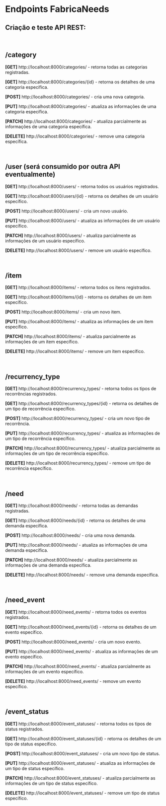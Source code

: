 # **Endpoints FabricaNeeds**

## Criação e teste API REST:

<br>

## **/category**

**[GET]** http://localhost:8000/categories/ - retorna todas as categorias registradas.

**[GET]** http://localhost:8000/categories/{id} - retorna os detalhes de uma categoria específica.

**[POST]** http://localhost:8000/categories/ - cria uma nova categoria.

**[PUT]** http://localhost:8000/categories/ - atualiza as informações de uma categoria específica.

**[PATCH]** http://localhost:8000/categories/ - atualiza parcialmente as informações de uma categoria específica.

**[DELETE]** http://localhost:8000/categories/ - remove uma categoria específica.

<br>

## **/user** (será consumido por outra API eventualmente)

**[GET]** http://localhost:8000/users/ - retorna todos os usuários registrados.

**[GET]** http://localhost:8000/users/{id} - retorna os detalhes de um usuário específico.

**[POST]** http://localhost:8000/users/ - cria um novo usuário.

**[PUT]** http://localhost:8000/users/ - atualiza as informações de um usuário específico.

**[PATCH]** http://localhost:8000/users/ - atualiza parcialmente as informações de um usuário específico.

**[DELETE]** http://localhost:8000/users/ - remove um usuário específico.

<br>

## **/item**

**[GET]** http://localhost:8000/items/ - retorna todos os itens registrados.

**[GET]** http://localhost:8000/items/{id} - retorna os detalhes de um item específico.

**[POST]** http://localhost:8000/items/ - cria um novo item.

**[PUT]** http://localhost:8000/items/ - atualiza as informações de um item específico.

**[PATCH]** http://localhost:8000/items/ - atualiza parcialmente as informações de um item específico.

**[DELETE]** http://localhost:8000/items/ - remove um item específico.

<br>

## **/recurrency_type**

**[GET]** http://localhost:8000/recurrency_types/ - retorna todos os tipos de recorrências registrados.

**[GET]** http://localhost:8000/recurrency_types/{id} - retorna os detalhes de um tipo de recorrência específico.

**[POST]** http://localhost:8000/recurrency_types/ - cria um novo tipo de recorrência.

**[PUT]** http://localhost:8000/recurrency_types/ - atualiza as informações de um tipo de recorrência específico.

**[PATCH]** http://localhost:8000/recurrency_types/ - atualiza parcialmente as informações de um tipo de recorrência específico.

**[DELETE]** http://localhost:8000/recurrency_types/ - remove um tipo de recorrência específico.

<br>

## **/need**

**[GET]** http://localhost:8000/needs/ - retorna todas as demandas registradas.

**[GET]** http://localhost:8000/needs/{id} - retorna os detalhes de uma demanda específica.

**[POST]** http://localhost:8000/needs/ - cria uma nova demanda.

**[PUT]** http://localhost:8000/needs/ - atualiza as informações de uma demanda específica.

**[PATCH]** http://localhost:8000/needs/ - atualiza parcialmente as informações de uma demanda específica.

**[DELETE]** http://localhost:8000/needs/ - remove uma demanda específica.

<br>

## **/need_event**

**[GET]** http://localhost:8000/need_events/ - retorna todos os eventos registrados.

**[GET]** http://localhost:8000/need_events/{id} - retorna os detalhes de um evento específico.

**[POST]** http://localhost:8000/need_events/ - cria um novo evento.

**[PUT]** http://localhost:8000/need_events/ - atualiza as informações de um evento específico.

**[PATCH]** http://localhost:8000/need_events/ - atualiza parcialmente as informações de um evento específico.

**[DELETE]** http://localhost:8000/need_events/ - remove um evento específico.

<br>

## **/event_status**

**[GET]** http://localhost:8000/event_statuses/ - retorna todos os tipos de status registrados.

**[GET]** http://localhost:8000/event_statuses/{id} - retorna os detalhes de um tipo de status específico.

**[POST]** http://localhost:8000/event_statuses/ - cria um novo tipo de status.

**[PUT]** http://localhost:8000/event_statuses/ - atualiza as informações de um tipo de status específico.

**[PATCH]** http://localhost:8000/event_statuses/ - atualiza parcialmente as informações de um tipo de status específico.

**[DELETE]** http://localhost:8000/event_statuses/ - remove um tipo de status específico.